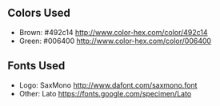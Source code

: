 ## Colors Used
* Brown: #492c14 http://www.color-hex.com/color/492c14
* Green: #006400 http://www.color-hex.com/color/006400

## Fonts Used
* Logo: SaxMono http://www.dafont.com/saxmono.font
* Other: Lato https://fonts.google.com/specimen/Lato
